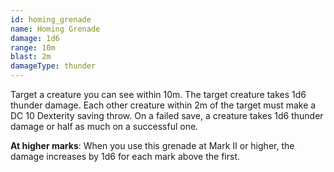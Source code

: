 ```yaml
---
id: homing_grenade
name: Homing Grenade
damage: 1d6
range: 10m
blast: 2m
damageType: thunder
---
```

Target a creature you can see within 10m. The target creature takes 1d6 thunder damage. Each other creature
within 2m of the target must make a DC 10 Dexterity saving throw. On a failed save, a creature takes 1d6 thunder damage
or half as much on a successful one.

__At higher marks__: When you use this grenade at Mark II or higher, the damage increases by 1d6 for each mark above the first.
